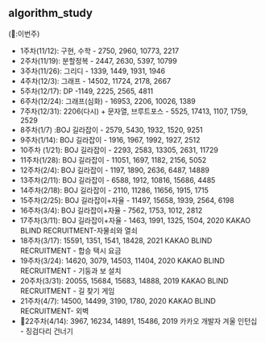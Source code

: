 ## algorithm_study

(🏁:이번주)
- 1주차(11/12): 구현, 수학 - 2750, 2960, 10773, 2217
- 2주차(11/19): 분할정복 - 2447, 2630, 5397, 10799
- 3주차(11/26): 그리디 - 1339, 1449, 1931, 1946
- 4주차(12/3): 그래프 - 14502, 11724, 2178, 2667
- 5주차(12/17): DP -1149, 2225, 2565, 4811
- 6주차(12/24): 그래프(심화) - 16953, 2206, 10026, 1389
- 7주차(12/31): 2206(다시) + 문자열, 브루트포스 - 5525, 17413, 1107, 1759, 2529
- 8주차(1/7) :BOJ 길라잡이 - 2579, 5430, 1932, 1520, 9251
- 9주차(1/14): BOJ 길라잡이 - 1916, 1967, 1992, 1927, 2512
- 10주차 (1/21): BOJ 길라잡이 - 2293, 2583, 13305, 2631, 11729
- 11주차(1/28): BOJ 길라잡이 - 11051, 1697, 1182, 2156, 5052
- 12주차(2/4): BOJ 길라잡이 - 1197, 1890, 2636, 6487, 14889
- 13주차(2/11): BOJ 길라잡이 - 6588, 1912, 10816, 15686, 4485
- 14주차(2/18): BOJ 길라잡이 - 2110, 11286, 11656, 1915, 1715
- 15주차(2/25): BOJ 길라잡이+자율 - 11497, 15658, 1939, 2564, 6198
- 16주차(3/4): BOJ 길라잡이+자율 - 7562, 1753, 1012, 2812
- 17주차(3/11): BOJ 길라잡이+자율 - 1463, 1991, 1325, 1504, 2020 KAKAO BLIND RECRUITMENT-자물쇠와 열쇠
- 18주차(3/17): 15591, 1351, 1541, 18428, 2021 KAKAO BLIND RECRUITMENT - 합승 택시 요금
- 19주차(3/24): 14620, 3079, 14503, 11404, 2020 KAKAO BLIND RECRUITMENT - 기둥과 보 설치
- 20주차(3/31): 20055, 15684, 15683, 14888, 2019 KAKAO BLIND RECRUITMENT - 길 찾기 게임
- 21주차(4/7): 14500, 14499, 3190, 1780, 2020 KAKAO BLIND RECRUITMENT- 외벽 
- 🏁22주차(4/14): 3967, 16234, 14891, 15486, 2019 카카오 개발자 겨울 인턴십 - 징검다리 건너기
